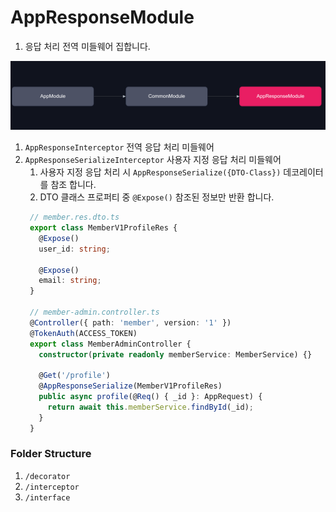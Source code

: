 # AppResponseModule

1. 응답 처리 전역 미들웨어 집합니다.


![response.png](response.png)

1. `AppResponseInterceptor` 전역 응답 처리 미들웨어
2. `AppResponseSerializeInterceptor` 사용자 지정 응답 처리 미들웨어
   1. 사용자 지정 응답 처리 시 `AppResponseSerialize({DTO-Class})` 데코레이터를 참조 합니다.
   2. DTO 클래스 프로퍼티 중  `@Expose()` 참조된 정보만 반환 합니다. 
   ```ts
    // member.res.dto.ts
    export class MemberV1ProfileRes {
      @Expose()
      user_id: string;
    
      @Expose()
      email: string;
    }
    
    // member-admin.controller.ts
    @Controller({ path: 'member', version: '1' })
    @TokenAuth(ACCESS_TOKEN)
    export class MemberAdminController {
      constructor(private readonly memberService: MemberService) {}
    
      @Get('/profile')
      @AppResponseSerialize(MemberV1ProfileRes)
      public async profile(@Req() { _id }: AppRequest) {
        return await this.memberService.findById(_id);
      }
    }
    ```

### Folder Structure


1. `/decorator`
2. `/interceptor`
3. `/interface`
